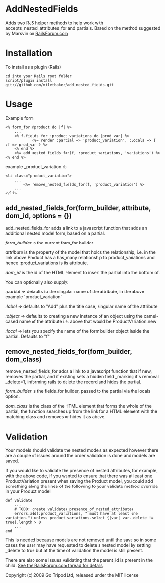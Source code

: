 AddNestedFields
===============

Adds two RJS helper methods to help work with accepts_nested_attributes_for and partials. Based on the method suggested by Marsvin on [RailsForum.com](http://railsforum.com/viewtopic.php?pid=91229)

Installation
============

To install as a plugin (Rails)

	cd into your Rails root folder
	script/plugin install git://github.com/miletbaker/add_nested_fields.git
	
Usage
=====

Example form

	<% form_for @product do |f| %>
		...
		<% f.fields_for :product_variations do |prod_var| %>
				<%= render :partial => 'product_variation', :locals => { :f => prod_var } %>
		<% end %>
		<%= add_nested_fields_for(f, :product_variations, 'variations') %>
	<% end %>

example _product_variation.rb

	<li class="product_variation">
		...
			<%= remove_nested_fields_for(f, 'product_variation') %>
		...
	</li>

add_nested_fields_for(form_builder, attribute, dom_id, options = {})
--------------------------------------------------------------------
add_nested_fields_for adds a link to a javascript function that adds an additional nested model form, based on a partial.

*form_builder* is the current form_for builder

*attribute* is the property of the model that holds the relationship, i.e. in the link above Product has a has_many relationship to product_variations and hence :product_variations is its attribute.

*dom_id* is the id of the HTML element to insert the partial into the bottom of.

You can optionally also supply:

*:partial =>* defaults to the singular name of the attribute, in the above example 'product_variation'

*:label =>* defaults to "Add" plus the title case, singular name of the attribute

*:object =>* defaults to creating a new instance of an object using the camel-cased name of the attribute i.e. above that would be ProductVariation.new

*:local =>* lets you specify the name of the form builder object inside the partial. Defaults to "f"

remove_nested_fields_for(form_builder, dom_class)
------------------------------------------------
remove_nested_fields_for adds a link to a javascript function that if new, removes the partial, and if existing sets a hidden field _marking it's removal _delete=1, informing rails to delete the record and hides the partial.

*form_builder* is the fields_for builder, passed to the partial via the locals option.

*dom_class* is the class of the HTML element that forms the whole of the partial, the function searches up from the link for a HTML element with the matching class and removes or hides it as above.

Validation
==========
Your models should validate the nested models as expected however there are a couple of issues around the order validation is done and models are saved.

If you would like to validate the presence of nested attributes, for example, with the above code, if you wanted to ensure that there was at least one ProductVariation present when saving the Product model, you could add something along the lines of the following to your validate method override in your Product model

	def validate
		...
		# TODO: create validates_presence_of_nested_attributes
		errors.add(:product_variations, " must have at least one variation.") unless product_variations.select {|var| var._delete != true}.length > 0
		...
	end

This is needed because models are not removed until the save so in some cases the user may have requested to delete a nested model by setting _delete to true but at the time of validation the model is still present.

There are also some issues validating that the parent_id is present in the child. [See the RailsForum.com thread for details](http://railsforum.com/viewtopic.php?pid=91229)

Copyright (c) 2009 Go Tripod Ltd, released under the MIT license
